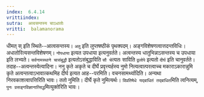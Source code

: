 ```yaml
---
index:  6.4.14
vrittiindex: 
sutra:  अत्वसन्तस्य चाऽधातोः
vritti:  balamanorama 
---
```


धीमत् स् इति स्थिते--आत्वसन्तस्य। `अतु` इति लुप्तषष्ठीकं पृथक्पदम्। अङ्गविशेषणत्वात्तदन्तविधिः। अधातोरित्यसन्तविशेषणम्। `नोपधाया` इत्यत उपधाया इत्यनुवर्तते। अत्वन्तस्य धातुभिन्नाऽसन्तस्य च उपधाया इति लभ्यते। `सर्वनामस्थाने चासंबुद्धौ` इत्यतोऽसंबुद्धाविति `सौ चे`त्यतः साविति `ढ्रलोपे` इत्यतो `दीर्घ` इति चानुवर्तते। तदाह--अत्वन्तस्येत्यादिना। ननु कृते अकृते च दीर्घे प्रवृत्त्यर्हस्य नुमो नित्यत्वात्परत्वाच्च मकाराऽकारान्नुमि कृते अत्वन्तत्वाऽभावात्कथमिह दीर्घ इत्यत आह--परमिति। वचनसामर्थ्यादिति। अन्यथा निरवकाशत्वापत्तिरिति भावः। ततो नुमिति। दीर्घे कृते नुमित्यर्थः। `विप्रतिषेधे यद्बाधितं तद्बाधित`मिति त्वनित्यम्, `पुनः प्रसङ्गविज्ञानात्सिद्ध`मित्युक्तेरिति भावः।

